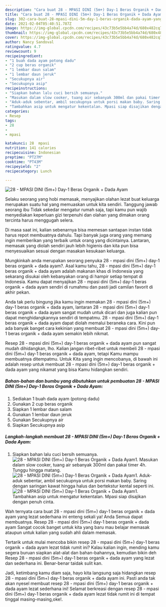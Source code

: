 ```yaml
---
description: "Cara buat 28 - MPASI DINI (5m+) Day-1 Beras Organik + Dada Ayam yang enak Untuk Jualan"
title: "Cara buat 28 - MPASI DINI (5m+) Day-1 Beras Organik + Dada Ayam yang enak Untuk Jualan"
slug: 302-cara-buat-28-mpasi-dini-5m-day-1-beras-organik-dada-ayam-yang-enak-untuk-jualan
date: 2021-02-04T05:40:51.787Z
image: https://img-global.cpcdn.com/recipes/43c73b5e5bb4a74d/680x482cq70/28-mpasi-dini-5m-day-1-beras-organik-dada-ayam-foto-resep-utama.jpg
thumbnail: https://img-global.cpcdn.com/recipes/43c73b5e5bb4a74d/680x482cq70/28-mpasi-dini-5m-day-1-beras-organik-dada-ayam-foto-resep-utama.jpg
cover: https://img-global.cpcdn.com/recipes/43c73b5e5bb4a74d/680x482cq70/28-mpasi-dini-5m-day-1-beras-organik-dada-ayam-foto-resep-utama.jpg
author: Nancy Sandoval
ratingvalue: 4.7
reviewcount: 9
recipeingredient:
- "1 buah dada ayam potong dadu"
- "2 cup beras organik"
- "1 lembar daun salam"
- "1 lembar daun jeruk"
- "Secukupnya air"
- "Secukupnya asip"
recipeinstructions:
- "Siapkan bahan lalu cuci bersih semuanya."
- "Masukan dalam slow cooker, tuang air sebanyak 300ml dan pakai timer 4h. Tunggu hingga matang."
- "Aduk-aduk sebentar, ambil secukupnya untuk porsi makan baby. Saring dengan saringan kawat hingga halus dan bertekstur kental seperti ini."
- "Tambahkan asip untuk mengatur kekentalan. Mpasi siap disajikan dengan penuh cinta."
categories:
- Resep
tags:
- 28
- 
- mpasi

katakunci: 28  mpasi 
nutrition: 141 calories
recipecuisine: Indonesian
preptime: "PT27M"
cooktime: "PT43M"
recipeyield: "2"
recipecategory: Lunch

---
```



![28 - MPASI DINI (5m+) Day-1 Beras Organik + Dada Ayam](https://img-global.cpcdn.com/recipes/43c73b5e5bb4a74d/680x482cq70/28-mpasi-dini-5m-day-1-beras-organik-dada-ayam-foto-resep-utama.jpg)

Selaku seorang yang hobi memasak, menyajikan olahan lezat buat keluarga merupakan suatu hal yang memuaskan untuk kita sendiri. Tanggung jawab seorang ibu Tidak sekedar mengatur rumah saja, tapi kamu pun wajib menyediakan keperluan gizi terpenuhi dan olahan yang dimakan orang tercinta harus menggugah selera.

Di masa  saat ini, kalian sebenarnya bisa memesan santapan instan tidak harus repot membuatnya dahulu. Tapi banyak juga orang yang memang ingin memberikan yang terbaik untuk orang yang dicintainya. Lantaran, memasak yang diolah sendiri jauh lebih higienis dan kita pun bisa menyesuaikan sesuai dengan masakan kesukaan keluarga. 



Mungkinkah anda merupakan seorang penyuka 28 - mpasi dini (5m+) day-1 beras organik + dada ayam?. Asal kamu tahu, 28 - mpasi dini (5m+) day-1 beras organik + dada ayam adalah makanan khas di Indonesia yang sekarang disukai oleh kebanyakan orang di hampir setiap tempat di Indonesia. Kamu dapat menyajikan 28 - mpasi dini (5m+) day-1 beras organik + dada ayam sendiri di rumahmu dan pasti jadi camilan favorit di akhir pekan.

Anda tak perlu bingung jika kamu ingin memakan 28 - mpasi dini (5m+) day-1 beras organik + dada ayam, lantaran 28 - mpasi dini (5m+) day-1 beras organik + dada ayam sangat mudah untuk dicari dan juga kalian pun dapat menghidangkannya sendiri di tempatmu. 28 - mpasi dini (5m+) day-1 beras organik + dada ayam dapat diolah memalui beraneka cara. Kini pun ada banyak banget cara kekinian yang membuat 28 - mpasi dini (5m+) day-1 beras organik + dada ayam semakin lebih nikmat.

Resep 28 - mpasi dini (5m+) day-1 beras organik + dada ayam pun sangat mudah dihidangkan, lho. Kalian jangan ribet-ribet untuk membeli 28 - mpasi dini (5m+) day-1 beras organik + dada ayam, tetapi Kamu mampu membuatnya ditempatmu. Untuk Kita yang ingin mencobanya, di bawah ini adalah resep untuk membuat 28 - mpasi dini (5m+) day-1 beras organik + dada ayam yang nikamat yang bisa Kamu hidangkan sendiri.

<!--inarticleads1-->

##### Bahan-bahan dan bumbu yang dibutuhkan untuk pembuatan 28 - MPASI DINI (5m+) Day-1 Beras Organik + Dada Ayam:

1. Sediakan 1 buah dada ayam (potong dadu)
1. Gunakan 2 cup beras organik
1. Siapkan 1 lembar daun salam
1. Gunakan 1 lembar daun jeruk
1. Gunakan Secukupnya air
1. Siapkan Secukupnya asip




<!--inarticleads2-->

##### Langkah-langkah membuat 28 - MPASI DINI (5m+) Day-1 Beras Organik + Dada Ayam:

1. Siapkan bahan lalu cuci bersih semuanya.
<img src="https://img-global.cpcdn.com/steps/c1047630036f2d44/160x128cq70/28-mpasi-dini-5m-day-1-beras-organik-dada-ayam-langkah-memasak-1-foto.jpg" alt="28 - MPASI DINI (5m+) Day-1 Beras Organik + Dada Ayam">1. Masukan dalam slow cooker, tuang air sebanyak 300ml dan pakai timer 4h. Tunggu hingga matang.
<img src="https://img-global.cpcdn.com/steps/471e49f8efd654e8/160x128cq70/28-mpasi-dini-5m-day-1-beras-organik-dada-ayam-langkah-memasak-2-foto.jpg" alt="28 - MPASI DINI (5m+) Day-1 Beras Organik + Dada Ayam">1. Aduk-aduk sebentar, ambil secukupnya untuk porsi makan baby. Saring dengan saringan kawat hingga halus dan bertekstur kental seperti ini.
<img src="https://img-global.cpcdn.com/steps/5f033d47d01156ef/160x128cq70/28-mpasi-dini-5m-day-1-beras-organik-dada-ayam-langkah-memasak-3-foto.jpg" alt="28 - MPASI DINI (5m+) Day-1 Beras Organik + Dada Ayam">1. Tambahkan asip untuk mengatur kekentalan. Mpasi siap disajikan dengan penuh cinta.




Wah ternyata cara buat 28 - mpasi dini (5m+) day-1 beras organik + dada ayam yang lezat sederhana ini enteng sekali ya! Anda Semua dapat membuatnya. Resep 28 - mpasi dini (5m+) day-1 beras organik + dada ayam Sangat cocok banget untuk kita yang baru mau belajar memasak ataupun untuk kalian yang sudah ahli dalam memasak.

Tertarik untuk mulai mencoba bikin resep 28 - mpasi dini (5m+) day-1 beras organik + dada ayam lezat tidak rumit ini? Kalau kalian ingin, mending kamu segera buruan siapkan alat-alat dan bahan-bahannya, kemudian bikin deh Resep 28 - mpasi dini (5m+) day-1 beras organik + dada ayam yang lezat dan sederhana ini. Benar-benar taidak sulit kan. 

Jadi, ketimbang kamu diam saja, hayo kita langsung saja hidangkan resep 28 - mpasi dini (5m+) day-1 beras organik + dada ayam ini. Pasti anda tak akan nyesel membuat resep 28 - mpasi dini (5m+) day-1 beras organik + dada ayam lezat sederhana ini! Selamat berkreasi dengan resep 28 - mpasi dini (5m+) day-1 beras organik + dada ayam lezat tidak rumit ini di tempat tinggal masing-masing,oke!.


